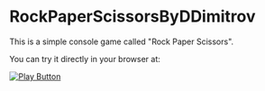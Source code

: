 # RockPaperScissorsByDDimitrov
This is a simple console game called  "Rock Paper Scissors".

You can try it directly in your browser at: 


[<img alt="Play Button" src="https://cdn.iconscout.com/icon/free/png-256/free-play-button-1422583-1203105.png" />](https://replit.com/@ddimitrovv3/RockPaperScissorsconsolegame?v=1)
